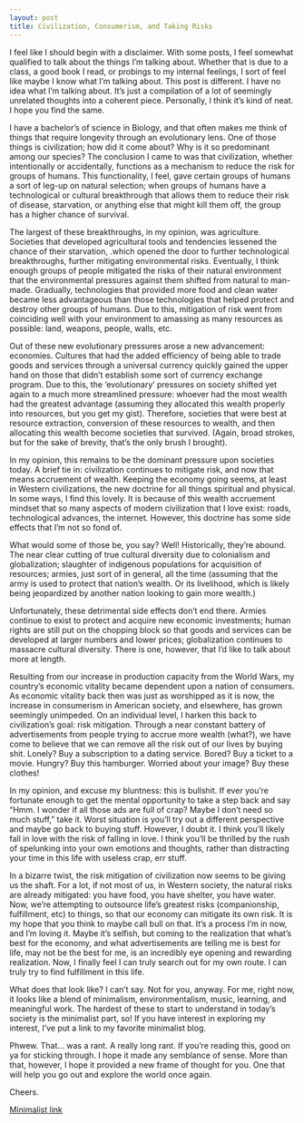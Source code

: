 ```yaml
---
layout: post
title: Civilization, Consumerism, and Taking Risks
---
```


I feel like I should begin with a disclaimer. With some posts, I feel somewhat qualified to talk about the things I’m talking about. Whether that is due to a class, a good book I read, or probings to my internal feelings, I sort of feel like maybe I know what I’m talking about. This post is different. I have no idea what I’m talking about. It’s just a compilation of a lot of seemingly unrelated thoughts into a coherent piece. Personally, I think it’s kind of neat. I hope you find the same.

I have a bachelor’s of science in Biology, and that often makes me think of things that require longevity through an evolutionary lens. One of those things is civilization; how did it come about? Why is it so predominant among our species? The conclusion I came to was that civilization, whether intentionally or accidentally, functions as a mechanism to reduce the risk for groups of humans. This functionality, I feel, gave certain groups of humans a sort of leg-up on natural selection; when groups of humans have a technological or cultural breakthrough that allows them to reduce their risk of disease, starvation, or anything else that might kill them off, the group has a higher chance of survival.

The largest of these breakthroughs, in my opinion, was agriculture. Societies that developed agricultural tools and tendencies lessened the chance of their starvation, .which opened the door to further technological breakthroughs, further mitigating environmental risks. Eventually, I think enough groups of people mitigated the risks of their natural environment that the environmental pressures against them shifted from natural to man-made. Gradually, technologies that provided more food and clean water became less advantageous than those technologies that helped protect and destroy other groups of humans. Due to this, mitigation of risk went from coinciding well with your environment to amassing as many resources as possible: land, weapons, people, walls, etc.

Out of these new evolutionary pressures arose a new advancement: economies. Cultures that had the added efficiency of being able to trade goods and services through a universal currency quickly gained the upper hand on those that didn’t establish some sort of currency exchange program. Due to this, the ‘evolutionary’ pressures on society shifted yet again to a much more streamlined pressure: whoever had the most wealth had the greatest advantage (assuming they allocated this wealth properly into resources, but you get my gist). Therefore, societies that were best at resource extraction, conversion of these resources to wealth, and then allocating this wealth become societies that survived. (Again, broad strokes, but for the sake of brevity, that’s the only brush I brought).

In my opinion, this remains to be the dominant pressure upon societies today. A brief tie in: civilization continues to mitigate risk, and now that means accruement of wealth. Keeping the economy going seems, at least in Western civilizations, the new doctrine for all things spiritual and physical. In some ways, I find this lovely. It is because of this wealth accruement mindset that so many aspects of modern civilization that I love exist: roads, technological advances, the internet. However, this doctrine has some side effects that I’m not so fond of.

What would some of those be, you say? Well! Historically, they’re abound. The near clear cutting of true cultural diversity due to colonialism and globalization; slaughter of indigenous populations for acquisition of resources; armies, just sort of in general, all the time (assuming that the army is used to protect that nation’s wealth. Or its livelihood, which is likely being jeopardized by another nation looking to gain more wealth.)

Unfortunately, these detrimental side effects don’t end there. Armies continue to exist to protect and acquire new economic investments; human rights are still put on the chopping block so that goods and services can be developed at larger numbers and lower prices; globalization continues to massacre cultural diversity. There is one, however, that I’d like to talk about more at length.

Resulting from our increase in production capacity from the World Wars, my country’s economic vitality became dependent upon a nation of consumers. As economic vitality back then was just as worshipped as it is now, the increase in consumerism in American society, and elsewhere, has grown seemingly unimpeded. On an individual level, I harken this back to civilization’s goal: risk mitigation. Through a near constant battery of advertisements from people trying to accrue more wealth (what?), we have come to believe that we can remove all the risk out of our lives by buying shit. Lonely? Buy a subscription to a dating service. Bored? Buy a ticket to a movie. Hungry? Buy this hamburger. Worried about your image? Buy these clothes!

In my opinion, and excuse my bluntness: this is bullshit. If ever you’re fortunate enough to get the mental opportunity to take a step back and say “Hmm. I wonder if all those ads are full of crap? Maybe I don’t need so much stuff,” take it. Worst situation is you’ll try out a different perspective and maybe go back to buying stuff. However, I doubt it. I think you’ll likely fall in love with the risk of falling in love. I think you’ll be thrilled by the rush of spelunking into your own emotions and thoughts, rather than distracting your time in this life with useless crap, err stuff.

In a bizarre twist, the risk mitigation of civilization now seems to be giving us the shaft. For a lot, if not most of us, in Western society, the natural risks are already mitigated: you have food, you have shelter, you have water. Now, we’re attempting to outsource life’s greatest risks (companionship, fulfillment, etc) to things, so that our economy can mitigate its own risk. It is my hope that you think to maybe call bull on that. It’s a process I’m in now, and I’m loving it. Maybe it’s selfish, but coming to the realization that what’s best for the economy, and what advertisements are telling me is best for life, may not be the best for me, is an incredibly eye opening and rewarding realization. Now, I finally feel I can truly search out for my own route. I can truly try to find fulfillment in this life.

What does that look like? I can’t say. Not for you, anyway. For me, right now, it looks like a blend of minimalism, environmentalism, music, learning, and meaningful work. The hardest of these to start to understand in today’s society is the minimalist part, so! If you have interest in exploring my interest, I’ve put a link to my favorite minimalist blog.

Phwew. That… was a rant. A really long rant. If you’re reading this, good on ya for sticking through. I hope it made any semblance of sense. More than that, however, I hope it provided a new frame of thought for you. One that will help you go out and explore the world once again.

Cheers.

[Minimalist link](http://becomingminimalist.com)